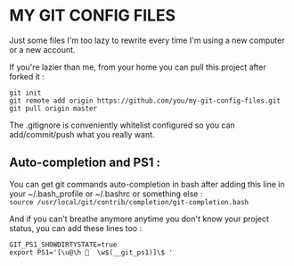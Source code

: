 # MY GIT CONFIG FILES

Just some files I'm too lazy to rewrite every time I'm using a new computer or a new account.

If you're lazier than me, from your home you can pull this project after forked it :

	git init 
	git remote add origin https://github.com/you/my-git-config-files.git
	git pull origin master

The .gitignore is conveniently whitelist configured so you can add/commit/push what you really want.

## Auto-completion and PS1 :

You can get git commands auto-completion in bash after adding this line in your ~/.bash_profile or ~/.bashrc or something else :   
`source /usr/local/git/contrib/completion/git-completion.bash`

And if you can't breathe anymore anytime you don't know your project status, you can add these lines too :

	GIT_PS1_SHOWDIRTYSTATE=true
	export PS1='[\u@\h 👀  \w$(__git_ps1)]\$ '

